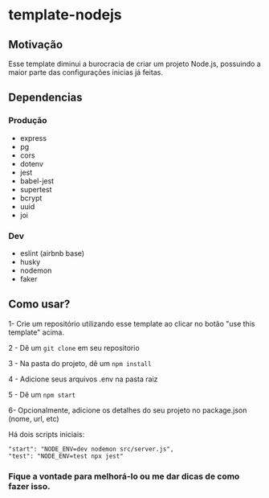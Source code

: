 # template-nodejs

## Motivação

Esse template diminui a burocracia de criar um projeto Node.js, possuindo a maior parte das configurações inicias já feitas. 

## Dependencias

### Produção
- express
- pg 
- cors
- dotenv
- jest 
- babel-jest
- supertest
- bcrypt
- uuid
- joi

### Dev
- eslint (airbnb base)
- husky
- nodemon
- faker

## Como usar?

1- Crie um repositório utilizando esse template ao clicar no botão "use this template" acima. 

2 -  Dê um ```git clone``` em seu repositorio

3 - Na pasta do projeto, dê um ```npm install```

4 - Adicione seus arquivos .env na pasta raiz

5 - Dẽ um ```npm start```

6- Opcionalmente, adicione os detalhes do seu projeto no package.json (nome, url, etc)

Há dois scripts iniciais:

    "start": "NODE_ENV=dev nodemon src/server.js",
    "test": "NODE_ENV=test npx jest"

### Fique a vontade para melhorá-lo ou me dar dicas de como fazer isso.
